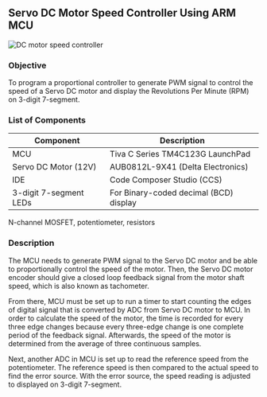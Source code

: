 ## Servo DC Motor Speed Controller Using ARM MCU

![DC motor speed controller](https://user-images.githubusercontent.com/32988140/71801998-624cd080-3011-11ea-9c66-757fccebb2e8.jpg)

### Objective
To program a proportional controller to generate PWM signal to control the
speed of a Servo DC motor and display the Revolutions Per Minute (RPM) on 3-digit 7-segment. 

### List of Components
Component | Description
------------ | -------------
MCU | Tiva C Series TM4C123G LaunchPad
Servo DC Motor (12V) | AUB0812L-9X41 (Delta Electronics)
IDE | Code Composer Studio (CCS)
3-digit 7-segment LEDs | For Binary-coded decimal (BCD) display
N-channel MOSFET, potentiometer, resistors


### Description
The MCU needs to generate PWM signal to the Servo DC motor and be able to proportionally control
the speed of the motor. Then, the Servo DC motor encoder should give a closed loop feedback signal
from the motor shaft speed, which is also known as tachometer. 

From there, MCU must be set up to run a timer to start counting the edges of digital signal 
that is converted by ADC from Servo DC motor to MCU. 
In order to calculate the speed of the motor, the time is recorded for every three edge changes
because every three-edge change is one complete period of the feedback signal. 
Afterwards, the speed of the motor is determined from the average of three continuous samples. 

Next, another ADC in MCU is set up to read the reference speed from the potentiometer. 
The reference speed is then compared to the actual speed to find the error source. 
With the error source, the speed reading is adjusted to displayed on 3-digit 7-segment.
